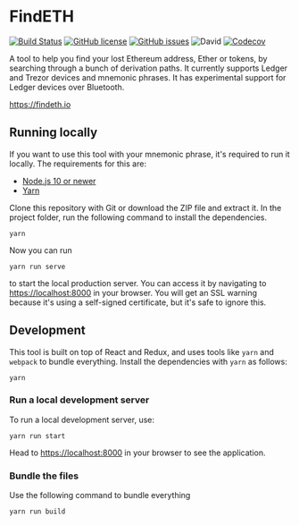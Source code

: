 # FindETH

[![Build Status](https://travis-ci.com/Mrtenz/FindETH.svg?branch=master)](https://travis-ci.com/Mrtenz/FindETH) [![GitHub license](https://img.shields.io/github/license/Mrtenz/FindETH.svg)](https://github.com/Mrtenz/FindETH/blob/master/LICENSE) [![GitHub issues](https://img.shields.io/github/issues/Mrtenz/FindETH.svg)](https://github.com/Mrtenz/FindETH/issues) ![David](https://img.shields.io/david/Mrtenz/FindETH.svg) [![Codecov](https://codecov.io/gh/Mrtenz/FindETH/branch/next/graph/badge.svg)](https://codecov.io/gh/Mrtenz/FindETH)

A tool to help you find your lost Ethereum address, Ether or tokens, by searching through a bunch of derivation paths. It currently supports Ledger and Trezor devices and mnemonic phrases. It has experimental support for Ledger devices over Bluetooth.

<https://findeth.io>

## Running locally

If you want to use this tool with your mnemonic phrase, it's required to run it locally. The requirements for this are:

* [Node.js 10 or newer](https://nodejs.org/)
* [Yarn](https://yarnpkg.com/)

Clone this repository with Git or download the ZIP file and extract it. In the project folder, run the following command to install the dependencies.

```
yarn
```

Now you can run

```
yarn run serve
```

to start the local production server. You can access it by navigating to <https://localhost:8000> in your browser. You will get an SSL warning because it's using a self-signed certificate, but it's safe to ignore this.

## Development

This tool is built on top of React and Redux, and uses tools like `yarn` and `webpack` to bundle everything. Install the dependencies with `yarn` as follows:

```
yarn
```

### Run a local development server

To run a local development server, use:

```
yarn run start
```

Head to <https://localhost:8000> in your browser to see the application.

### Bundle the files

Use the following command to bundle everything

```
yarn run build
```
